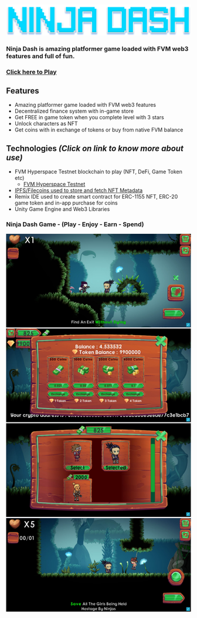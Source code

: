 ![](NinjaDash/Assets/Used%20Assets/ui/ninjstitle.png)



### Ninja Dash is amazing platformer game loaded with FVM web3 features and full of fun.

### [Click here to Play](https://www.thundergamestudio.com/web3/ninjadash/)

## Features
- Amazing platformer game loaded with FVM web3 features
- Decentralized finance system with in-game store
- Get FREE in game token when you complete level with 3 stars
- Unlock characters as NFT
- Get coins with in exchange of tokens or buy from native FVM balance


## Technologies  ***(Click on link to know more about use)***
- FVM Hyperspace Testnet blockchain to play (NFT, DeFi, Game Token etc)
  * [FVM Hyperspace Testnet](https://github.com/NinjaDash/NinjaDash/blob/main/FVMTestnet.md)
- [IPFS/Filecoins used to store and fetch NFT Metadata](https://github.com/NinjaDash/NinjaDash/blob/main/NFT.Storage.md)
- Remix IDE used to create smart contract for ERC-1155 NFT, ERC-20 game token and in-app purchase for coins
- Unity Game Engine and Web3 Libraries

### Ninja Dash Game - (Play - Enjoy - Earn - Spend)
![Ninja Dash Game](NinjaDash/ImageAssets/Screenshot_7.jpg)
![Ninja Dash Game](NinjaDash/ImageAssets/Screenshot_6.jpg)
![Ninja Dash Game](NinjaDash/ImageAssets/Screenshot_5.jpg)
![Ninja Dash Game](NinjaDash/ImageAssets/Screenshot_4.jpg)

